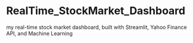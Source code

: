 # RealTime_StockMarket_Dashboard
my real-time stock market dashboard, built with Streamlit, Yahoo Finance API, and Machine Learning
